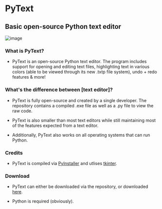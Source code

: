 # PyText
## Basic open-source Python text editor

![image](https://user-images.githubusercontent.com/126778577/231009683-38a84532-65d8-48d5-81a3-b25b91307c10.png)

### What is PyText?

- PyText is an open-source Python text editor. The program includes support for opening and editing text files, highlighting text in various colors (able to be viewed through its new .txtp file system), undo + redo features & more!

### What's the difference between [text editor]?

- PyText is fully open-source and created by a single developer. The repository contains a compiled .exe file as well as a .py file to view the raw code.

- PyText is also smaller than most text editors while still maintaining most of the features expected from a text editor.

- Additionally, PyText also works on all operating systems that can run Python.

### Credits

- PyText is compiled via [PyInstaller](https://github.com/pyinstaller/pyinstaller) and utlises [tkinter](https://docs.python.org/3/library/tkinter.html#module-tkinter).

### Download

- PyText can either be downloaded via the repository, or downloaded [here](https://github.com/vlri4/PyText/releases).

- Python is required (obviously).

